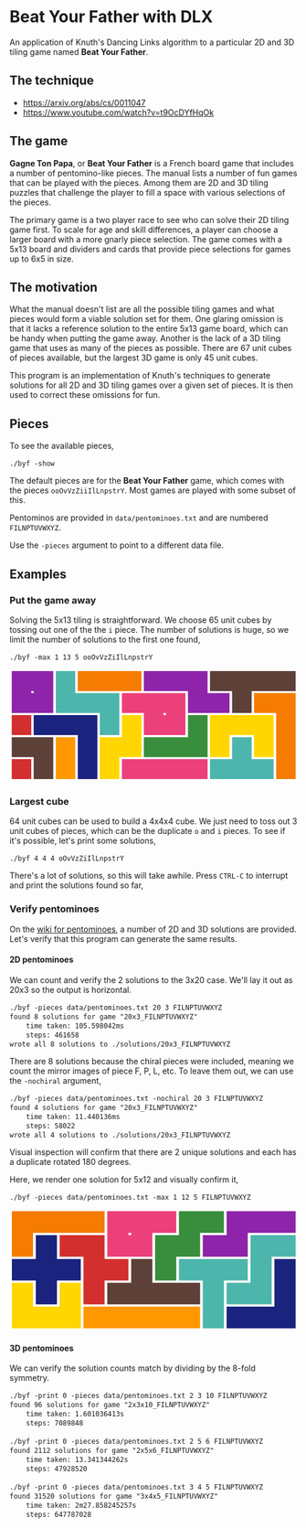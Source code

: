 # Beat Your Father with DLX

An application of Knuth's Dancing Links algorithm to a particular 2D and 3D tiling
game named **Beat Your Father**.

## The technique

* https://arxiv.org/abs/cs/0011047
* https://www.youtube.com/watch?v=t9OcDYfHqOk

## The game

**Gagne Ton Papa**, or **Beat Your Father** is a French board game that includes
a number of pentomino-like pieces.  The manual lists a number of fun games that
can be played with the pieces.  Among them are 2D and 3D tiling puzzles that
challenge the player to fill a space with various selections of the pieces.

The primary game is a two player race to see who can solve their 2D tiling game
first.  To scale for age and skill differences, a player can choose a larger
board with a more gnarly piece selection.  The game comes with a 5x13 board and
dividers and cards that provide piece selections for games up to 6x5 in size.

## The motivation

What the manual doesn't list are all the possible tiling games and what pieces
would form a viable solution set for them.  One glaring omission is that it
lacks a reference solution to the entire 5x13 game board, which can be handy
when putting the game away.  Another is the lack of a 3D tiling
game that uses as many of the pieces as possible.  There are 67 unit cubes of
pieces available, but the largest 3D game is only 45 unit cubes.

This program is an implementation of Knuth's techniques to generate solutions
for all 2D and 3D tiling games over a given set of pieces.  It is then used to
correct these omissions for fun.

## Pieces

To see the available pieces,

    ./byf -show

The default pieces are for the **Beat Your Father** game, which comes with the
pieces `ooOvVzZiiIlLnpstrY`.  Most games are played with some subset of this.

Pentominos are provided in `data/pentominoes.txt` and are numbered `FILNPTUVWXYZ`.

Use the `-pieces` argument to point to a different data file.

## Examples

### Put the game away

Solving the 5x13 tiling is straightforward.  We choose 65 unit cubes by tossing
out one of the the `i` piece.  The number of solutions is huge, so we limit the
number of solutions to the first one found,

    ./byf -max 1 13 5 ooOvVzZiIlLnpstrY

![A solution to 13x5 Beat Your Father](./docs/13x5_ooOvVzZiIlLnpstrY/0.png "Logo Title Text 1")

### Largest cube

64 unit cubes can be used to build a 4x4x4 cube.  We just need to toss out 3
unit cubes of pieces, which can be the duplicate `o` and `i` pieces.  To see
if it's possible, let's print some solutions,

    ./byf 4 4 4 oOvVzZiIlLnpstrY

There's a lot of solutions, so this will take awhile.  Press `CTRL-C` to
interrupt and print the solutions found so far,

### Verify pentominoes

On the [wiki for pentominoes](https://en.wikipedia.org/wiki/Pentomino), a number
of 2D and 3D solutions are provided.  Let's verify that this program can
generate the same results.

#### 2D pentominoes

We can count and verify the 2 solutions to the 3x20 case.  We'll lay it out as
20x3 so the output is horizontal.

    ./byf -pieces data/pentominoes.txt 20 3 FILNPTUVWXYZ
    found 8 solutions for game "20x3_FILNPTUVWXYZ"
        time taken: 105.598042ms
        steps: 461658
    wrote all 8 solutions to ./solutions/20x3_FILNPTUVWXYZ

There are 8 solutions because the chiral pieces were included, meaning we count the mirror images of piece F, P, L, etc.  To leave them out, we can use the `-nochiral` argument,

    ./byf -pieces data/pentominoes.txt -nochiral 20 3 FILNPTUVWXYZ
    found 4 solutions for game "20x3_FILNPTUVWXYZ"
        time taken: 11.440136ms
        steps: 58022
    wrote all 4 solutions to ./solutions/20x3_FILNPTUVWXYZ

Visual inspection will confirm that there are 2 unique solutions and each has a duplicate rotated 180 degrees.

Here, we render one solution for 5x12 and visually confirm it,

    ./byf -pieces data/pentominoes.txt -max 1 12 5 FILNPTUVWXYZ


![A solution to 12x5 pentominoes](./docs/12x5_FILNPTUVWXYZ/0.png "Logo Title Text 1")

#### 3D pentominoes

We can verify the solution counts match by dividing by the 8-fold symmetry.

    ./byf -print 0 -pieces data/pentominoes.txt 2 3 10 FILNPTUVWXYZ
    found 96 solutions for game "2x3x10_FILNPTUVWXYZ"
        time taken: 1.601036413s
        steps: 7089848

    ./byf -print 0 -pieces data/pentominoes.txt 2 5 6 FILNPTUVWXYZ
    found 2112 solutions for game "2x5x6_FILNPTUVWXYZ"
        time taken: 13.341344262s
        steps: 47928520

    ./byf -print 0 -pieces data/pentominoes.txt 3 4 5 FILNPTUVWXYZ
    found 31520 solutions for game "3x4x5_FILNPTUVWXYZ"
        time taken: 2m27.858245257s
        steps: 647787028

